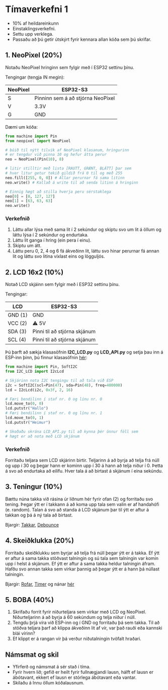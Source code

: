 # Tímaverkefni 1

- 10% af heildareinkunn
- Einstaklingsverkefni.
- Settu upp verklega.
- Passaðu að þú getir útskýrt fyrir kennara allan kóða sem þú skrifar.

## 1. NeoPixel (20%)

Notaðu NeoPixel hringinn sem fylgir með í ESP32 settinu þínu.

Tengingar (tengja IN megin):

NeoPixel | ESP32-S3
--- | ---
S | Pinninn sem á að stjórna NeoPixel
V | 3.3V
G | GND

Dæmi um kóða:
```python
from machine import Pin
from neopixel import NeoPixel

# búið til nýtt tilvik af NeoPixel klasanum, hringurinn
# er tengdur við pinna 10 og hefur átta perur
neo = NeoPixel(Pin(10), 8)

# litir stilltir með lista [RAUTT, GRÆNT, BLÁTT] þar sem
# hver litur getur tekið gildið frá 0 til og með 255
neo.fill([255, 0, 0]) # Allar perurnar fá sama litinn
neo.write() # Kallað á write til að senda litinn á hringinn

# Einnig hægt að stilla hverja peru sérstaklega
neo[0] = [0, 127, 127]
neo[1] = [63, 63, 63]
neo.write()
```

### Verkefnið

1. Láttu allar lýsa með sama lit í 2 sekúndur og skiptu svo um lit á öllum og láttu lýsa í 2 sekúndur og endurtaka.
1. Láttu lit ganga í hring (ein pera í einu).
1. Skiptu um átt.
1. Láttu peru 0, 2, 4 og 6 fá ákveðinn lit, láttu svo hinar perurnar fá annan lit og láttu svo litina víxlast eins og lögguljós. 

## 2. LCD 16x2 (10%)

Notað LCD skjáinn sem fylgir með í ESP32 settinu þínu.

Tengingar:

LCD | ESP32-S3
--- | ---
GND (1) | GND
VCC (2) | :warning: 5V 
SDA (3) | Pinni til að stjórna skjánum
SCL (4) | Pinni til að stjórna skjánum

Þú þarft að sækja klasasöfnin **I2C_LCD.py** og **LCD_API.py** og setja þau inn á ESP-inn þinn, þú finnur klasasöfnin [hér](https://github.com/Freenove/Freenove_Ultimate_Starter_Kit_for_ESP32_S3/tree/main/Python/Python_Libraries):

```python
from machine import Pin, SoftI2C
from I2C_LCD import I2cLcd

# Skjárinn nota I2C tengingu til að tala við ESP
i2c = SoftI2C(scl=Pin(47), sda=Pin(48), freq=400000)
lcd = I2cLcd(i2c, 0x3f, 2, 16)

# Færi bendilinn í staf nr. 0 og línu nr. 0
lcd.move_to(0, 0)
lcd.putstr("Hallo")
# Færi bendilinn í staf nr. 0 og línu nr. 1
lcd.move_to(0, 1)
lcd.putstr("Heimur")

# Skoðaðu skrána LCD_API.py til að kynna þér önnur föll sem 
# hægt er að nota með LCD skjánum
```

### Verkefnið

Forritaðu teljara sem LCD skjárinn birtir. Teljarinn á að byrja að telja frá núll og upp í 30 og þegar hann er kominn upp í 30 á hann að telja niður í 0. Þetta á svo að endurtaka að eilífu. Hver tala á að birtast á skjánum í eina sekúndu.

## 3. Teningur (10%)

Bættu núna takka við rásina úr liðnum hér fyrir ofan (2) og forritaðu svo tening. Þegar ýtt er í takkann á að koma upp tala sem valin er af handahófi (e. random). Talan á svo að standa á LCD skjánum þar til ýtt er aftur á takkan og þá á ný tala að birtast.

Bjargir: [Takkar](https://github.com/VESM2VT/ESP32/blob/main/kennsluefni/digital.md#takkar---pull-up-og-pull-down), [Debounce](https://github.com/VESM2VT/ESP32/blob/main/kennsluefni/digital.md#debounce)

## 4. Skeiðklukka (20%)

Forritaðu skeiðklukku sem byrjar að telja frá núll þegar ýtt er á takka. Ef ýtt er aftur á sama takka stöðvast talningin og sú tala sem talningin var komin upp í helst á skjánum. Ef ýtt er aftur á sama takka heldur talningin áfram. Hafðu svo annan takka sem virkar þannig að þegar ýtt er á hann þá núllast talningin.

Bjargir: [Rofar](https://github.com/VESM2VT/ESP32/blob/main/kennsluefni/digital.md#rofar), [Timer](https://docs.micropython.org/en/latest/esp32/quickref.html#timers) og nánar [hér](https://docs.micropython.org/en/latest/library/machine.Timer.html)

## 5. BOBA (40%)

1. Skrifaðu forrit fyrir niðurteljara sem virkar með LCD og NeoPixel. Niðurteljarinn á að byrja á 60 sekúndum og telja niður í núll. 
1. Tengdu þrjá víra við ESP-inn og í GND og forritaðu þá sem takka. Til að stöðva teljara þarf að klippa ákveðinn lit af vír, var það rauði eða kannski blái vírinn?
1. Ef klippt er á rangan vír þá verður niðutalningin tvöfalt hraðari. 

## Námsmat og skil
- Yfirferð og námsmat á sér stað í tíma. 
- Fyrir hvern lið; gefið er heilt fyrir fullnægjandi lausn, hálft ef lausn er ábótavant, ekkert ef lausn er stórlega ábótavant eða vantar. 
- Skilaðu á Innu öllum kóðalausnum.
